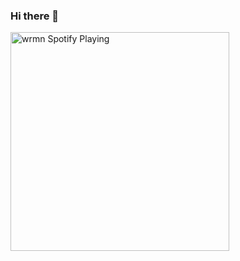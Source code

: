 ### Hi there 👋
[<img src="https://spotify-currently-playing-track.wrmn.vercel.app/api" alt="wrmn Spotify Playing" width="350" />](https://open.spotify.com/user/37r153i67zzn95embjph0c3bd)

<!--
**wrmn/wrmn** is a ✨ _special_ ✨ repository because its `README.md` (this file) appears on your GitHub profile.

Here are some ideas to get you started:

- 🔭 I’m currently working on ...
- 🌱 I’m currently learning ...
- 👯 I’m looking to collaborate on ...
- 🤔 I’m looking for help with ...
- 💬 Ask me about ...
- 📫 How to reach me: ...
- 😄 Pronouns: ...
- ⚡ Fun fact: ...
-->
